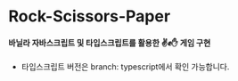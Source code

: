 # Rock-Scissors-Paper

#### 바닐라 자바스크립트 및 타입스크립트를 활용한 ✌✊✋ 게임 구현
 - 타입스크립트 버전은 branch: typescript에서 확인 가능합니다.
